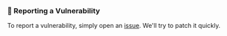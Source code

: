 ### 📝 Reporting a Vulnerability

To report a vulnerability, simply open an [issue](https://github.com/aelmizeb/magento2-reports/issues).
We'll try to patch it quickly.
